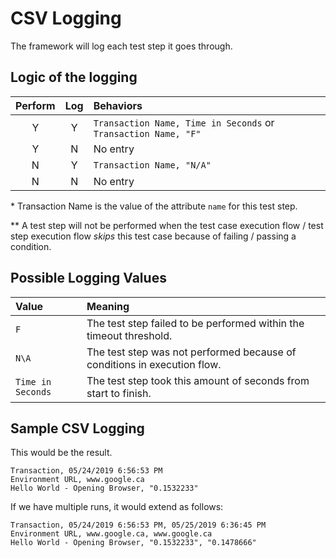 # CSV Logging

The framework will log each test step it goes through.

## Logic of the logging
Perform | Log | Behaviors
:-----: | :-: | :---
Y       | Y   | `Transaction Name, Time in Seconds` or `Transaction Name, "F"`
Y       | N   | No entry
N       | Y   | `Transaction Name, "N/A"`
N       | N   | No entry

\* Transaction Name is the value of the attribute `name` for this test step.

\*\* A test step will not be performed when the test case execution flow / test step execution flow _skips_ this test case because of failing / passing a condition.

## Possible Logging Values
Value | Meaning
:-----| :------
`F`   | The test step failed to be performed within the timeout threshold.
`N\A` | The test step was not performed because of conditions in execution flow.
`Time in Seconds` | The test step took this amount of seconds from start to finish.

## Sample CSV Logging 

This would be the result.

    Transaction, 05/24/2019 6:56:53 PM
    Environment URL, www.google.ca
    Hello World - Opening Browser, "0.1532233"

If we have multiple runs, it would extend as follows:

    Transaction, 05/24/2019 6:56:53 PM, 05/25/2019 6:36:45 PM
    Environment URL, www.google.ca, www.google.ca
    Hello World - Opening Browser, "0.1532233", "0.1478666"